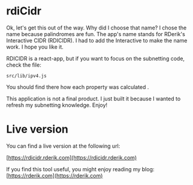 # rdiCidr

Ok, let's get this out of the way. Why did I choose that name? I chose the name because palindromes are fun. The app's name stands for RDerik's Interactive  CIDR (RDICIDR). I had to add the Interactive to make the name work. I hope you like it. 

RDICIDR is a react-app, but if you want to focus on the subnetting code, check the file: 

```
src/lib/ipv4.js 
```  

You should find there how each property was calculated .

This application is not a final product. I just built it because I wanted to refresh my subnetting knowledge. Enjoy!

# Live version  

You can find a live version at the following url:
 
[https://rdicidr.rderik.com](https://rdicidr.rderik.com)

If you find this tool useful, you might enjoy reading my blog: [https://rderik.com](https://rderik.com)


